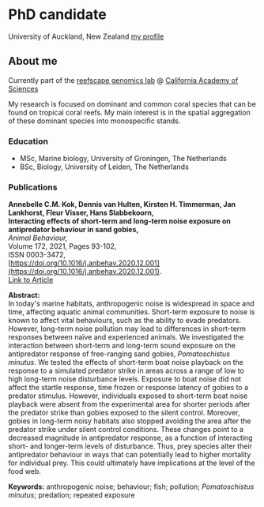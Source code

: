# PhD candidate
University of Auckland, New Zealand
[my profile](https://profiles.auckland.ac.nz/dvan216/about)

## About me
Currently part of the [reefscape genomics lab](https://www.reefscapegenomics.com) @ [California Academy of Sciences](https://www.calacademy.org/)

My research is focused on dominant and common coral species that can be found on tropical coral reefs. My main interest is in the spatial aggregation of these dominant species into monospecific stands. 

### Education
- MSc, Marine biology, University of Groningen, The Netherlands
- BSc, Biology, University of Leiden, The Netherlands

### Publications
**Annebelle C.M. Kok, Dennis van Hulten, Kirsten H. Timmerman, Jan Lankhorst, Fleur Visser, Hans Slabbekoorn,**  
**Interacting effects of short-term and long-term noise exposure on antipredator behaviour in sand gobies,**  
*Animal Behaviour,*  
Volume 172, 2021, Pages 93-102,  
ISSN 0003-3472,  
[https://doi.org/10.1016/j.anbehav.2020.12.001](https://doi.org/10.1016/j.anbehav.2020.12.001).  
[Link to Article](https://www.sciencedirect.com/science/article/pii/S0003347220303523)

**Abstract:**  
In today's marine habitats, anthropogenic noise is widespread in space and time, affecting aquatic animal communities. Short-term exposure to noise is known to affect vital behaviours, such as the ability to evade predators. However, long-term noise pollution may lead to differences in short-term responses between naïve and experienced animals. We investigated the interaction between short-term and long-term sound exposure on the antipredator response of free-ranging sand gobies, *Pomatoschistus minutus*. We tested the effects of short-term boat noise playback on the response to a simulated predator strike in areas across a range of low to high long-term noise disturbance levels. Exposure to boat noise did not affect the startle response, time frozen or response latency of gobies to a predator stimulus. However, individuals exposed to short-term boat noise playback were absent from the experimental area for shorter periods after the predator strike than gobies exposed to the silent control. Moreover, gobies in long-term noisy habitats also stopped avoiding the area after the predator strike under silent control conditions. These changes point to a decreased magnitude in antipredator response, as a function of interacting short- and longer-term levels of disturbance. Thus, prey species alter their antipredator behaviour in ways that can potentially lead to higher mortality for individual prey. This could ultimately have implications at the level of the food web.

**Keywords:** anthropogenic noise; behaviour; fish; pollution; *Pomatoschistus minutus*; predation; repeated exposure

 
